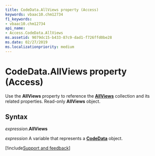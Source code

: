 ```yaml
---
title: CodeData.AllViews property (Access)
keywords: vbaac10.chm12734
f1_keywords:
- vbaac10.chm12734
api_name:
- Access.CodeData.AllViews
ms.assetid: 9079dc15-b433-87c9-dad1-f726ffd0be28
ms.date: 02/27/2019
ms.localizationpriority: medium
---
```



# CodeData.AllViews property (Access)

Use the **AllViews** property to reference the **[AllViews](Access.AllViews.md)** collection and its related properties. Read-only **AllViews** object.


## Syntax

_expression_.**AllViews**

_expression_ A variable that represents a **[CodeData](Access.CodeData.md)** object.




[!include[Support and feedback](~/includes/feedback-boilerplate.md)]